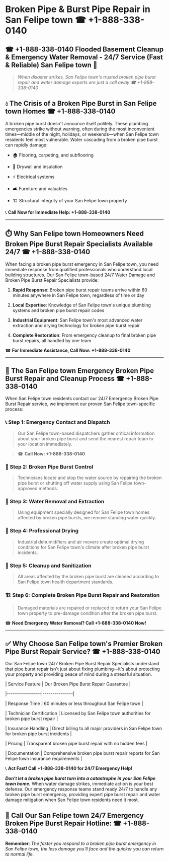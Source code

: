 # Broken Pipe & Burst Pipe Repair in San Felipe town ☎ +1-888-338-0140  
## ☎ +1-888-338-0140 Flooded Basement Cleanup & Emergency Water Removal - 24/7 Service (Fast & Reliable) San Felipe town 🚨  

> *When disaster strikes, San Felipe town's trusted broken pipe burst repair and water damage experts are just a call away ☎ +1-888-338-0140*  

## 💧 The Crisis of a Broken Pipe Burst in San Felipe town Homes ☎ +1-888-338-0140  

A broken pipe burst doesn't announce itself politely. These plumbing emergencies strike without warning, often during the most inconvenient times—middle of the night, holidays, or weekends—when San Felipe town residents feel most vulnerable. Water cascading from a broken pipe burst can rapidly damage:  

* 🏠 Flooring, carpeting, and subflooring  
* 🧱 Drywall and insulation  
* ⚡ Electrical systems  
* 🛋️ Furniture and valuables  
* 🏗️ Structural integrity of your San Felipe town property  

📞 **Call Now for Immediate Help: +1-888-338-0140**  

---  

## ⏱️ Why San Felipe town Homeowners Need Broken Pipe Burst Repair Specialists Available 24/7 ☎ +1-888-338-0140  

When facing a broken pipe burst emergency in San Felipe town, you need immediate response from qualified professionals who understand local building structures. Our San Felipe town-based 24/7 Water Damage and Broken Pipe Burst Repair Specialists provide:  

1. **Rapid Response**: Broken pipe burst repair teams arrive within 60 minutes anywhere in San Felipe town, regardless of time or day  
2. **Local Expertise**: Knowledge of San Felipe town's unique plumbing systems and broken pipe burst repair codes  
3. **Industrial Equipment**: San Felipe town's most advanced water extraction and drying technology for broken pipe burst repair  
4. **Complete Restoration**: From emergency cleanup to final broken pipe burst repairs, all handled by one team  

☎ **For Immediate Assistance, Call Now: +1-888-338-0140**  

---  

## 🔧 The San Felipe town Emergency Broken Pipe Burst Repair and Cleanup Process ☎ +1-888-338-0140  

When San Felipe town residents contact our 24/7 Emergency Broken Pipe Burst Repair service, we implement our proven San Felipe town-specific process:  

### 📞 Step 1: Emergency Contact and Dispatch  
> Our San Felipe town-based dispatchers gather critical information about your broken pipe burst and send the nearest repair team to your location immediately.  
> ☎ **Call Now: +1-888-338-0140**  

### 🚿 Step 2: Broken Pipe Burst Control  
> Technicians locate and stop the water source by repairing the broken pipe burst or shutting off water supply using San Felipe town-approved methods.  

### 🌊 Step 3: Water Removal and Extraction  
> Using equipment specially designed for San Felipe town homes affected by broken pipe bursts, we remove standing water quickly.  

### 💨 Step 4: Professional Drying  
> Industrial dehumidifiers and air movers create optimal drying conditions for San Felipe town's climate after broken pipe burst incidents.  

### 🧼 Step 5: Cleanup and Sanitization  
> All areas affected by the broken pipe burst are cleaned according to San Felipe town health department standards.  

### 🏗️ Step 6: Complete Broken Pipe Burst Repair and Restoration  
> Damaged materials are repaired or replaced to return your San Felipe town property to pre-damage condition after the broken pipe burst.  

☎ **Need Emergency Water Removal? Call +1-888-338-0140 Now!**  

---  

## ✅ Why Choose San Felipe town's Premier Broken Pipe Burst Repair Service? ☎ +1-888-338-0140  

Our San Felipe town 24/7 Broken Pipe Burst Repair Specialists understand that pipe burst repair isn't just about fixing plumbing—it's about protecting your property and providing peace of mind during a stressful situation.  

| Service Feature | Our Broken Pipe Burst Repair Guarantee |  
|-----------------|---------------|  
| Response Time | 60 minutes or less throughout San Felipe town |  
| Technician Certification | Licensed by San Felipe town authorities for broken pipe burst repair |  
| Insurance Handling | Direct billing to all major providers in San Felipe town for broken pipe burst incidents |  
| Pricing | Transparent broken pipe burst repair with no hidden fees |  
| Documentation | Comprehensive broken pipe burst repair reports for San Felipe town insurance requirements |  

📞 **Act Fast! Call +1-888-338-0140 for 24/7 Emergency Help!**  

***Don't let a broken pipe burst turn into a catastrophe in your San Felipe town home.*** When water damage strikes, immediate action is your best defense. Our emergency response teams stand ready 24/7 to handle any broken pipe burst emergency, providing expert pipe burst repair and water damage mitigation when San Felipe town residents need it most.  

## 📱 Call Our San Felipe town 24/7 Emergency Broken Pipe Burst Repair Hotline: ☎ +1-888-338-0140  

**Remember**: *The faster you respond to a broken pipe burst emergency in San Felipe town, the less damage you'll face and the quicker you can return to normal life.*